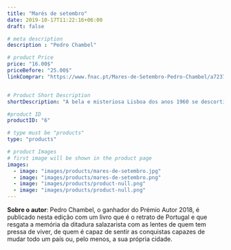 ```yaml
---
title: "Marés de setembro"
date: 2019-10-17T11:22:16+06:00
draft: false

# meta description
description : "Pedro Chambel"

# product Price
price: "16.00$"
priceBefore: "25.00$"
linkComprar: "https://www.fnac.pt/Mares-de-Setembro-Pedro-Chambel/a7237031"


# Product Short Description
shortDescription: "A bela e misteriosa Lisboa dos anos 1960 se descortina sob os olhares atentos e as reflexões da juventude de Rui Maria e do mano Filipe, burgueses de uma família abastada da Avenida, que logo cedo se dão conta dos abismos sociais entre as famílias lisboetas, embora compartilhassem a mesma dimensão espaço-tempo. As perdas emocionais da infância, o amadurecer dos sentidos e os ganhos materiais da vida adulta daqueles dois jovens intercalam-se neste romance sedutor, em um movimento pendular marcado pelas férias na Linha de Cascais, exatamente nos longos e preguiçosos meses do verão, adornado pelas marés de setembro, quando tudo enche-se de sol e calor e é possível a renovação, até que chegado o primeiro de outubro e as azáfamas do cotidiano. Eis que irrompe a Revolução e militares estão a ocupar Lisboa. Pedro Chambel, ganhador do Prémio Autor 2018, é publicado nesta edição com um livro que é o retrato de Portugal e que resgata a memória da ditadura salazarista com as lentes de quem tem pressa de viver, de quem é capaz de saborear conquistas capazes de mudar todo um país, ou pelo menos a sua própria cidade."

#product ID
productID: "6"

# type must be "products"
type: "products"

# product Images
# first image will be shown in the product page
images:
  - image: "images/products/mares-de-setembro.jpg"
  - image: "images/products/mares-de-setembro.png"
  - image: "images/products/product-null.png"
  - image: "images/products/product-null.png"
---
```


**Sobre o autor**: Pedro Chambel, o ganhador do Prémio Autor 2018, é publicado nesta edição com um livro que é o retrato de Portugal e que resgata a memória da ditadura salazarista com as lentes de quem tem pressa de viver, de quem é capaz de sentir as conquistas capazes de mudar todo um país ou, pelo menos, a sua própria cidade.